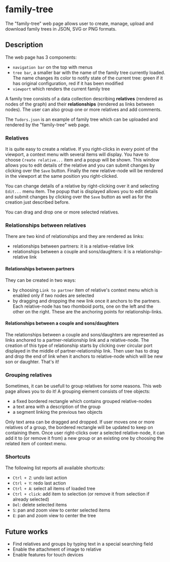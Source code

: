 # family-tree

The "family-tree" web page allows user to create, manage, upload and download family trees in JSON, SVG or PNG formats.

## Description

The web page has 3 components:
 
 * `navigation bar` on the top with menus
 * `tree bar`, a smaller bar with the name of the family tree currently loaded. The name changes its color to notify state of the current tree: green if it has original configuration, red if it has been modified
 * `viewport` which renders the current family tree

A family tree consists of a data collection describing **relatives** (rendered as nodes of the graph) 
and their **relationships** (rendered as links between nodes). 
The user can also group one or more relatives and add comments.

The `Tudors.json` is an example of family tree which can be uploaded and rendered by the "family-tree" web page.

### Relatives

It is quite easy to create a relative. If you right-clicks in every point of the viewport, a context menu with several items will display. 
You have to choose `Create relative...` item and a popup will be shown. 
This window allows you to edit details of the relative and you can submit changes by clicking over the `Save` button.
Finally the new relative-node will be rendered in the viewport at the same position you right-clicked.

You can change details of a relative by right-clicking over it and selecting `Edit...` menu item. The popup that is displayed allows you to edit details 
and submit changes by clicking over the `Save` button as well as for the creation just described before.

You can drag and drop one or more selected relatives.

### Relationships between relatives

There are two kind of relationships and they are rendered as links:
 
 * relationships between partners: it is a relative-relative link
 * relationships between a couple and sons/daughters: it is a relationship-relative link

#### Relationships between partners

They can be created in two ways:

 * by choosing `Link to partner` item of relative's context menu which is enabled only if two nodes are selected
 * by dragging and dropping the new link once it anchors to the partners. Each relative-node has two rhomboid ports, one on the left and the other on the right. These are the anchoring points for relationship-links.


#### Relationships between a couple and sons/daughters

The relationships between a couple and sons/daughters are represented as links anchored to a partner-relationship link and a relative-node.
The creation of this type of relationship starts by clicking over circular port displayed in the middle of partner-relationship link.
Then user has to drag and drop the end of link when it anchors to relative-node which will be new son or daughter. That's it!


### Grouping relatives

Sometimes, it can be usefull to group relatives for some reasons. This web page allows you to do it! 
A grouping element consists of tree objects:

 * a fixed bordered rectangle which contains grouped relative-nodes
 * a text area with a description of the group
 * a segment linking the previous two objects 
 
Only text area can be dragged and dropped. If user moves one or more relatives of a group, the bordered rectangle will be updated to keep on containing them.
Once user right-clicks over a selected relative-node, it can add it to (or remove it from) a new group or an existing one by choosing the related item of context menu.

### Shortcuts

The following list reports all available shortcuts:

 * `Ctrl + Z`: undo last action
 * `Ctrl + Y`: redo last action
 * `Ctrl + A`: select all items of loaded tree
 * `Ctrl + click`: add item to selection (or remove it from selection if already selected)
 * `Del`: delete selected items
 * `S`: pan and zoom view to center selected items
 * `E`: pan and zoom view to center the tree
 

## Future works

 * Find relatives and groups by typing text in a special searching field
 * Enable the attachment of image to relative
 * Enable features for touch devices
